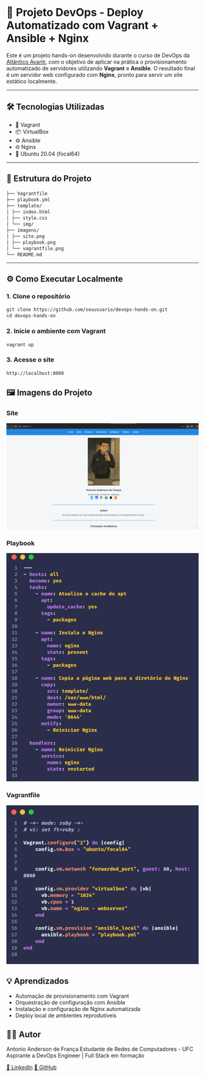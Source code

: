 # 🚀 Projeto DevOps - Deploy Automatizado com Vagrant + Ansible + Nginx

Este é um projeto hands-on desenvolvido durante o curso de DevOps da [Atlântico Avanti](https://www.atlanticoavanti.com.br/), com o objetivo de aplicar na prática o provisionamento automatizado de servidores utilizando **Vagrant** e **Ansible**. O resultado final é um servidor web configurado com **Nginx**, pronto para servir um site estático localmente.

---

## 🛠️ Tecnologias Utilizadas

- 🔧 Vagrant
- 📦 VirtualBox
- ⚙️ Ansible
- 🌐 Nginx
- 🐧 Ubuntu 20.04 (focal64)

---

## 📂 Estrutura do Projeto
```
├── Vagrantfile
├── playbook.yml
├── template/
│ ├── index.html
│ ├── style.css
│ └── img/
├── imagens/
│ ├── site.png
│ ├── playbook.png
│ └── vagrantfile.png
└── README.md
```
---

## ⚙️ Como Executar Localmente

### 1. Clone o repositório

```
git clone https://github.com/seuusuario/devops-hands-on.git
cd devops-hands-on
```
### 2. Inicie o ambiente com Vagrant

```
vagrant up
```
### 3. Acesse o site

```
http://localhost:8080
```
## 🖼️ Imagens do Projeto

### Site

![Site localhost](./imagens/site.png)

### Playbook

![playbook](./imagens/playbook.png)

### Vagrantfile

![vagrantfile](./imagens/vagrantfile.png)

## 💡 Aprendizados
- Automação de provisionamento com Vagrant
- Orquestração de configuração com Ansible
- Instalação e configuração de Nginx automatizada
- Deploy local de ambientes reprodutíveis
 
 ## 🙋‍♂️ Autor
Antonio Anderson de França
Estudante de Redes de Computadores - UFC
Aspirante a DevOps Engineer | Full Stack em formação

[🔗 LinkedIn](https://www.linkedin.com/in/anderson-franca-rc/)
[🔗 GitHub](https://github.com/andersonqxd)